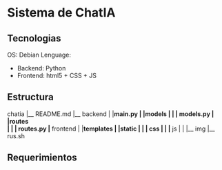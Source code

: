 # Sistema de ChatIA

## Tecnologias
OS: Debian
Lenguage: 
 - Backend: Python
 - Frontend: html5 + CSS + JS


## Estructura
chatia
|__ README.md
|__ backend
|   |__main.py
|   |__models
|   |   |__ models.py
|   |__routes   
|   |   |__ routes.py
|__ frontend
|   |__templates
|   |__static
|   |   |__ css
|   |   |__ js
|   |   |__ img
|__ rus.sh    

## Requerimientos